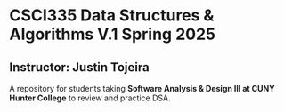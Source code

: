 # CSCI335 Data Structures & Algorithms V.1 Spring 2025 
## Instructor: Justin Tojeira 
A repository for students taking **Software Analysis &amp; Design III at CUNY Hunter College** to review and practice DSA.
